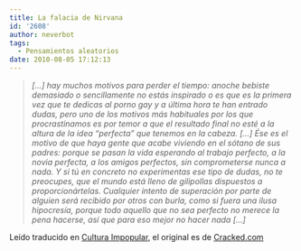 ```yaml
---
title: La falacia de Nirvana
id: '2608'
author: neverbot
tags:
  - Pensamientos aleatorios
date: 2010-08-05 17:12:13
---
```


> _\[...\] hay muchos motivos para perder el tiempo: anoche bebiste demasiado o sencillamente no estás inspirado o es que es la primera vez que te dedicas al porno gay y a última hora te han entrado dudas, pero uno de los motivos más habituales por los que procrastinamos es por temor a que el resultado final no esté a la altura de la idea “perfecta” que tenemos en la cabeza. \[...\] Ése es el motivo de que haya gente que acabe viviendo en el sótano de sus padres: porque se pasan la vida esperando al trabajo perfecto, a la novia perfecta, a los amigos perfectos, sin comprometerse nunca a nada. Y si tú en concreto no experimentas ese tipo de dudas, no te preocupes, que el mundo está lleno de gilipollas dispuestos a proporcionártelas. Cualquier intento de superación por parte de alguien será recibido por otros con burla, como si fuera una ilusa hipocresía, porque todo aquello que no sea perfecto no merece la pena hacerse, así que para eso mejor no hacer nada \[...\]_

Leído traducido en [Cultura Impopular](http://www.culturaimpopular.com/2009/03/iron-monk.html), el original es de [Cracked.com](http://www.cracked.com/article_17142_5-ways-common-sense-lies-you-everyday.html)